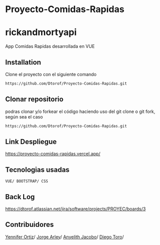 # Proyecto-Comidas-Rapidas
# rickandmortyapi

App Comidas Rapidas  desarrollada en VUE

## Installation
Clone el proyecto con el siguiente comando

```bash
https://github.com/Dtorof/Proyecto-Comidas-Rapidas.git
```
## Clonar repositorio
podras clonar y/o forkear el código haciendo uso del git clone o git fork, según sea el caso

```bash
https://github.com/Dtorof/Proyecto-Comidas-Rapidas.git
```

## Link Despliegue
https://proyecto-comidas-rapidas.vercel.app/

## Tecnologias usadas
`VUE/ BOOTSTRAP/ CSS`

## Back Log
https://dtorof.atlassian.net/jira/software/projects/PROYEC/boards/3

## Contribuidores
[Yennifer Ortiz](https://github.com/yortizher)/
[Jorge Arley](https://github.com/drbobby27)/
[Anyelith Jacobo](https://github.com/anyelithj)/
[Diego Toro](https://github.com/Dtorof)/
